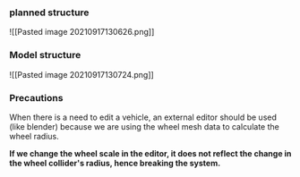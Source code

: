 ### planned structure
![[Pasted image 20210917130626.png]]


### Model structure
![[Pasted image 20210917130724.png]]


### Precautions

When there is a need to edit a vehicle, an external editor should be used (like blender) because we are using the wheel mesh data to calculate the wheel radius.

**If we change the wheel scale in the editor, it does not reflect the change in the wheel collider's radius, hence breaking the system.**